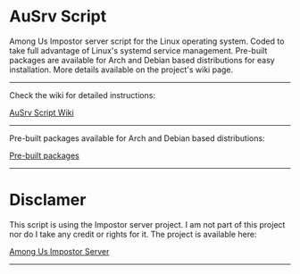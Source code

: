 # AuSrv Script

Among Us Impostor server script for the Linux operating system. Coded to take full advantage of Linux's systemd service management. Pre-built packages are available for Arch and Debian based distributions for easy installation. More details available on the project's wiki page.

-------------------------

Check the wiki for detailed instructions:

[AuSrv Script Wiki](../../wikis)

-------------------------

Pre-built packages available for Arch and Debian based distributions:

[Pre-built packages](built-packages)

-------------------------

# Disclamer

This script is using the Impostor server project. I am not part of this project nor do I take any credit or rights for it. The project is available here:

[Among Us Impostor Server](https://github.com/Impostor/Impostor)

-------------------------
